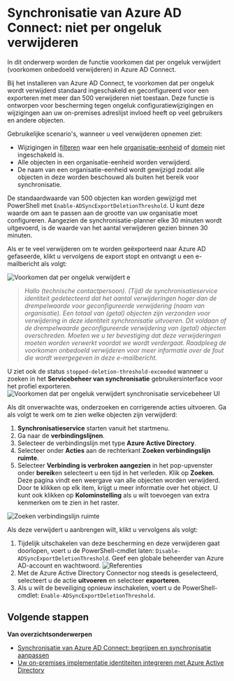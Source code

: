 <properties
   pageTitle="Synchronisatie van Azure AD Connect: niet per ongeluk verwijderen | Microsoft Azure"
   description="In dit onderwerp worden de functie voorkomen dat per ongeluk verwijdert (voorkomen onbedoeld verwijderen) in Azure AD Connect."
   services="active-directory"
   documentationCenter=""
   authors="AndKjell"
   manager="femila"
   editor=""/>

<tags
   ms.service="active-directory"
   ms.devlang="na"
   ms.topic="article"
   ms.tgt_pltfrm="na"
   ms.workload="identity"
   ms.date="09/01/2016"
   ms.author="billmath"/>

# <a name="azure-ad-connect-sync-prevent-accidental-deletes"></a>Synchronisatie van Azure AD Connect: niet per ongeluk verwijderen
In dit onderwerp worden de functie voorkomen dat per ongeluk verwijdert (voorkomen onbedoeld verwijderen) in Azure AD Connect.

Bij het installeren van Azure AD Connect, te voorkomen dat per ongeluk wordt verwijderd standaard ingeschakeld en geconfigureerd voor een exporteren met meer dan 500 verwijderen niet toestaan. Deze functie is ontworpen voor bescherming tegen ongeluk configuratiewijzigingen en wijzigingen aan uw on-premises adreslijst invloed heeft op veel gebruikers en andere objecten.

Gebruikelijke scenario's, wanneer u veel verwijderen opnemen ziet:

- Wijzigingen in [filteren](active-directory-aadconnectsync-configure-filtering.md) waar een hele [organisatie-eenheid](active-directory-aadconnectsync-configure-filtering.md#organizational-unitbased-filtering) of [domein](active-directory-aadconnectsync-configure-filtering.md#domain-based-filtering) niet ingeschakeld is.
- Alle objecten in een organisatie-eenheid worden verwijderd.
- De naam van een organisatie-eenheid wordt gewijzigd zodat alle objecten in deze worden beschouwd als buiten het bereik voor synchronisatie.

De standaardwaarde van 500 objecten kan worden gewijzigd met PowerShell met `Enable-ADSyncExportDeletionThreshold`. U kunt deze waarde om aan te passen aan de grootte van uw organisatie moet configureren. Aangezien de synchronisatie-planner elke 30 minuten wordt uitgevoerd, is de waarde van het aantal verwijderen gezien binnen 30 minuten.

Als er te veel verwijderen om te worden geëxporteerd naar Azure AD gefaseerde, klikt u vervolgens de export stopt en ontvangt u een e-mailbericht als volgt:

![Voorkomen dat per ongeluk verwijdert e](./media/active-directory-aadconnectsync-feature-prevent-accidental-deletes/email.png)

> *Hallo (technische contactpersoon). (Tijd) de synchronisatieservice identiteit gedetecteerd dat het aantal verwijderingen hoger dan de drempelwaarde voor geconfigureerde verwijdering (naam van organisatie). Een totaal van (getal) objecten zijn verzonden voor verwijdering in deze identiteit synchronisatie uitvoeren. Dit voldaan of de drempelwaarde geconfigureerde verwijdering van (getal) objecten overschreden. Moeten we u ter bevestiging dat deze verwijderingen moeten worden verwerkt voordat we wordt verdergaat. Raadpleeg de voorkomen onbedoeld verwijderen voor meer informatie over de fout die wordt weergegeven in deze e-mailbericht.*

U ziet ook de status `stopped-deletion-threshold-exceeded` wanneer u zoeken in het **Servicebeheer van synchronisatie** gebruikersinterface voor het profiel exporteren.
![Voorkomen dat per ongeluk verwijdert synchronisatie servicebeheer UI](./media/active-directory-aadconnectsync-feature-prevent-accidental-deletes/syncservicemanager.png)

Als dit onverwachte was, onderzoeken en corrigerende acties uitvoeren. Ga als volgt te werk om te zien welke objecten zijn verwijderd:

1. **Synchronisatieservice** starten vanuit het startmenu.
2. Ga naar de **verbindingslijnen**.
3. Selecteer de verbindingslijn met type **Azure Active Directory**.
4. Selecteer onder **Acties** aan de rechterkant **Zoeken verbindingslijn ruimte**.
5. Selecteer **Verbinding is verbroken aangezien** in het pop-upvenster onder **bereik**en selecteert u een tijd in het verleden. Klik op **Zoeken**. Deze pagina vindt een weergave van alle objecten worden verwijderd. Door te klikken op elk item, krijgt u meer informatie over het object. U kunt ook klikken op **Kolominstelling** als u wilt toevoegen van extra kenmerken om te zien in het raster.

![Zoeken verbindingslijn ruimte](./media/active-directory-aadconnectsync-feature-prevent-accidental-deletes/searchcs.png)

Als deze verwijdert u aanbrengen wilt, klikt u vervolgens als volgt:

1. Tijdelijk uitschakelen van deze bescherming en deze verwijderen gaat doorlopen, voert u de PowerShell-cmdlet laten: `Disable-ADSyncExportDeletionThreshold`. Geef een globale beheerder van Azure AD-account en wachtwoord.
![Referenties](./media/active-directory-aadconnectsync-feature-prevent-accidental-deletes/credentials.png)
2. Met de Azure Active Directory Connector nog steeds is geselecteerd, selecteert u de actie **uitvoeren** en selecteer **exporteren**.
3. Als u wilt de beveiliging opnieuw inschakelen, voert u de PowerShell-cmdlet: `Enable-ADSyncExportDeletionThreshold`.

## <a name="next-steps"></a>Volgende stappen

**Van overzichtsonderwerpen**

- [Synchronisatie van Azure AD Connect: begrijpen en synchronisatie aanpassen](active-directory-aadconnectsync-whatis.md)
- [Uw on-premises implementatie identiteiten integreren met Azure Active Directory](active-directory-aadconnect.md)
